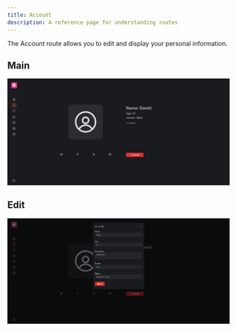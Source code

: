 ```yaml
---
title: Account
description: A reference page for understanding routes
---
```


The Account route allows you to edit and display your personal information.

## Main

![Alt text](../../../assets/account/account.png)

## Edit

![Alt text](../../../assets/account/edit.png)
